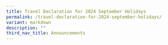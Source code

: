 ```yaml
---
title: Travel Declaration for 2024 September Holidays
permalink: /travel-declaration-for-2024-september-holidays/
variant: markdown
description: ""
third_nav_title: Announcements
---
```

